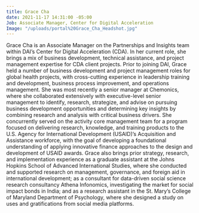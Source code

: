 ```yaml
---
title: Grace Cha
date: 2021-11-17 14:31:00 -05:00
Job: Associate Manager, Center for Digital Acceleration
Image: "/uploads/portal%20Grace_Cha_Headshot.jpg"
---
```


Grace Cha is an Associate Manager on the Partnerships and Insights team within DAI’s Center for Digital Acceleration (CDA). In her current role, she brings a mix of business development, technical assistance, and project management expertise for CDA client projects. Prior to joining DAI, Grace held a number of business development and project management roles for global health projects, with cross-cutting experience in leadership training and development, business process improvement, and operations management. She was most recently a senior manager at Chemonics, where she collaborated extensively with executive-level senior management to identify, research, strategize, and advise on pursuing business development opportunities and determining key insights by combining research and analysis with critical business drivers. She concurrently served on the activity core management team for a program focused on delivering research, knowledge, and training products to the U.S. Agency for International Development (USAID)’s Acquisition and Assistance workforce, with the goal of developing a foundational understanding of applying innovative finance approaches to the design and development of USAID awards. Grace also brings prior strategy, research, and implementation experience as a graduate assistant at the Johns Hopkins School of Advanced International Studies, where she conducted and supported research on management, governance, and foreign aid in international development; as a consultant for data-driven social science research consultancy Athena Infonomics, investigating the market for social impact bonds in India; and as a research assistant in the St. Mary’s College of Maryland Department of Psychology, where she designed a study on uses and gratifications from social media platforms.